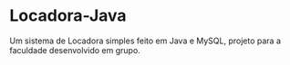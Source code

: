 # Locadora-Java
Um sistema de Locadora simples feito em Java e MySQL, projeto para a faculdade desenvolvido em grupo.
